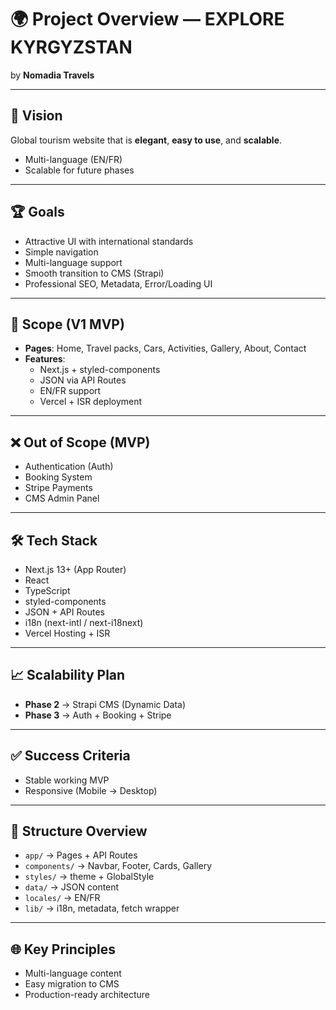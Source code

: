 # 🌍 Project Overview — EXPLORE KYRGYZSTAN

by **Nomadia Travels**

---

## 🎯 Vision

Global tourism website that is **elegant**, **easy to use**, and **scalable**.

- Multi-language (EN/FR)
- Scalable for future phases

---

## 🏆 Goals

- Attractive UI with international standards
- Simple navigation
- Multi-language support
- Smooth transition to CMS (Strapi)
- Professional SEO, Metadata, Error/Loading UI

---

## 📐 Scope (V1 MVP)

- **Pages**: Home, Travel packs, Cars, Activities, Gallery, About, Contact
- **Features**:
  - Next.js + styled-components
  - JSON via API Routes
  - EN/FR support
  - Vercel + ISR deployment

---

## ❌ Out of Scope (MVP)

- Authentication (Auth)
- Booking System
- Stripe Payments
- CMS Admin Panel

---

## 🛠️ Tech Stack

- Next.js 13+ (App Router)
- React
- TypeScript
- styled-components
- JSON + API Routes
- i18n (next-intl / next-i18next)
- Vercel Hosting + ISR

---

## 📈 Scalability Plan

- **Phase 2** → Strapi CMS (Dynamic Data)
- **Phase 3** → Auth + Booking + Stripe

---

## ✅ Success Criteria

- Stable working MVP
- Responsive (Mobile → Desktop)

---

## 📂 Structure Overview

- `app/` → Pages + API Routes
- `components/` → Navbar, Footer, Cards, Gallery
- `styles/` → theme + GlobalStyle
- `data/` → JSON content
- `locales/` → EN/FR
- `lib/` → i18n, metadata, fetch wrapper

---

## 🌐 Key Principles

- Multi-language content
- Easy migration to CMS
- Production-ready architecture
